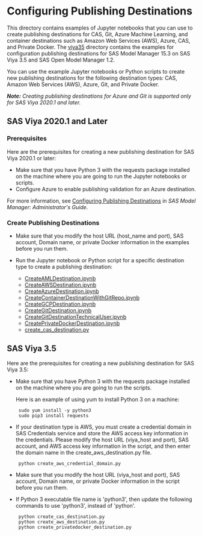 # Configuring Publishing Destinations

This directory contains examples of Jupyter notebooks that you can use to create publishing destinations for CAS, Git, Azure Machine Learning, and container destinations such as Amazon Web Services (AWS), Azure, CAS, and Private Docker. 
The [viya35](./viya35) directory contains the examples for configuration publishing destinations for SAS Model Manager 15.3 on SAS Viya 3.5 and SAS Open Model Manager 1.2.

You can use the example Jupyter notebooks or Python scripts to create new publishing destinations for the following destination types: CAS, Amazon Web Services (AWS), Azure, Git, and Private Docker.

_**Note:** Creating publishing destinations for Azure and Git is supported only for SAS Viya 2020.1 and later._

## SAS Viya 2020.1 and Later

### Prerequisites

Here are the prerequisites for creating a new publishing destination for SAS Viya 2020.1 or later:

* Make sure that you have Python 3 with the requests package installed on the machine where you are going to run the Jupyter notebooks or scripts.
* Configure Azure to enable publishing validation for an Azure destination.

For more information, see [Configuring Publishing Destinations](http://documentation.sas.com/?cdcId=mdlmgrcdc&cdcVersion=default&docsetId=mdlmgrag&docsetTarget=n0x0rvwqs9lvpun16sfdqoff4tsk.htm) in _SAS Model Manager: Administrator's Guide_.
   
### Create Publishing Destinations

* Make sure that you modify the host URL (host_name and port), SAS account, Domain name, or private Docker information in the examples before you run them.

* Run the Jupyter notebook or Python script for a specific destination type to create a publishing destination:

  * [CreateAMLDestination.ipynb](./CreateAMLDestination.ipynb)
  * [CreateAWSDestination.ipynb](./CreateAWSDestination.ipynb)
  * [CreateAzureDestination.ipynb](./CreateAzureDestination.ipynb)
  * [CreateContainerDestinationWithGitRepo.ipynb](./CreateContainerDestinationWithGitRepo.ipynb)
  * [CreateGCPDestination.ipynb](./CreateGCPDestination.ipynb)
  * [CreateGitDestination.ipynb](./CreateGitDestination.ipynb)
  * [CreateGitDestinationTechnicalUser.ipynb](./CreateGitDestinationTechnicalUser.ipynb)
  * [CreatePrivateDockerDestination.ipynb](./CreatePrivateDockerDestination.ipynb)
  * [create_cas_destination.py](./create_cas_destination.py)

## SAS Viya 3.5

Here are the prerequisites for creating a new publishing destination for SAS Viya 3.5:

* Make sure that you have Python 3 with the requests package installed on the machine where you are going to run the scripts.

  Here is an example of using yum to install Python 3 on a machine:

  ```
   sudo yum install -y python3
   sudo pip3 install requests
  ```

* If your destination type is AWS, you must create a credential domain in SAS Credentials service and store the AWS access key information in the credentials. Please modify the host URL (viya_host and port), SAS account, and AWS access key information in the script, and then enter the domain name in the create_aws_destination.py file.

  ```
   python create_aws_credential_domain.py
  ```

* Make sure that you modify the host URL (viya_host and port), SAS account, Domain name, or private Docker information in the script before you run them.

* If Python 3 executable file name is 'python3', then update the following commands to use 'python3', instead of 'python'.
  ```
   python create_cas_destination.py
   python create_aws_destination.py
   python create_privatedocker_destination.py
  ```
